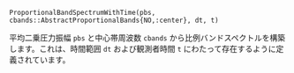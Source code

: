 ```
ProportionalBandSpectrumWithTime(pbs, cbands::AbstractProportionalBands{NO,:center}, dt, t)
```

平均二乗圧力振幅 `pbs` と中心帯周波数 `cbands` から比例バンドスペクトルを構築します。これは、時間範囲 `dt` および観測者時間 `t` にわたって存在するように定義されています。
